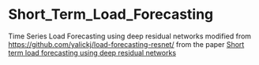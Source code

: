# Short_Term_Load_Forecasting
Time Series Load Forecasting using deep residual networks modified from https://github.com/yalickj/load-forecasting-resnet/ from the paper [Short term load forecasting using deep residual networks](https://ieeexplore.ieee.org/document/8372953)
